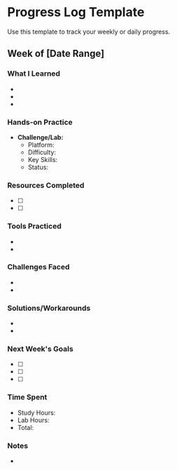# Progress Log Template

Use this template to track your weekly or daily progress.

## Week of [Date Range]

### What I Learned
- 
- 
- 

### Hands-on Practice
- **Challenge/Lab:** 
  - Platform: 
  - Difficulty: 
  - Key Skills: 
  - Status: 

### Resources Completed
- [ ] 
- [ ] 

### Tools Practiced
- 
- 

### Challenges Faced
- 
- 

### Solutions/Workarounds
- 
- 

### Next Week's Goals
- [ ] 
- [ ] 
- [ ] 

### Time Spent
- Study Hours: 
- Lab Hours: 
- Total: 

### Notes
- 
